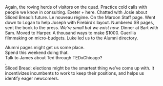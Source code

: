 Again, the roving herds of visitors on the quad. Practice cold calls with people we know in consulting. Exeter \+ here. Chatted with Josie about Sliced Bread’s future. Le nouveau régime. On the Maroon Staff page. Went down to Logan to help Joseph with Firebird’s layout. Numbered SB pages, sent the book to the press. *We’re small but we exist now.* Dinner at Bart with Sam. Moved to Harper. A thousand ways to make $1000. Guerilla filmmaking on micro-budgets. Luke led us to the Alumni directory.

Alumni pages might get us some place.  
Spend this weekend doing that.   
Talk to James about Ted through TEDxChicago?  
.   
Sliced Bread: elections might be the smartest thing we’ve come up with. It incentivizes incumbents to work to keep their positions, and helps us identify eager newcomers.
